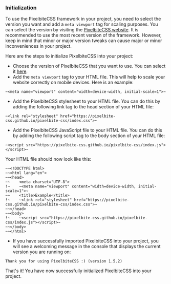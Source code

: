 ### Initialization
To use the PixelbiteCSS framework in your project, you need to select the version you want and add a `meta viewport` tag for scaling purposes. You can select the version by visiting the [PixelbiteCSS website](https://pixelbite-css.github.io/pixelbite-css). It is recommended to use the most recent version of the framework. However, keep in mind that minor or major version tweaks can cause major or minor inconveniences in your project.

Here are the steps to initialize PixelbiteCSS into your project:

- Choose the version of PixelbiteCSS that you want to use. You can select it [here](https://pixelbite-css.github.io/pixelbite-css).
- Add the `meta viewport` tag to your HTML file. This will help to scale your website correctly on mobile devices. Here is an example:

```
~<meta name="viewport" content="width=device-width, initial-scale=1">~
```

- Add the PixelbiteCSS stylesheet to your HTML file. You can do this by adding the following link tag to the head section of your HTML file:

```
~<link rel="stylesheet" href="https://pixelbite-css.github.io/pixelbite-css/index.css">~
```

- Add the PixelbiteCSS JavaScript file to your HTML file. You can do this by adding the following script tag to the body section of your HTML file:

```
~<script src="https://pixelbite-css.github.io/pixelbite-css/index.js"></script>~
```

Your HTML file should now look like this:

```
~~<!DOCTYPE html>
~~<html lang="en">
~~<head>
~~    <meta charset="UTF-8">
!~    ~<meta name="viewport" content="width=device-width, initial-scale=1">~
~~    <title>Example</title>
!~    ~<link rel="stylesheet" href="https://pixelbite-css.github.io/pixelbite-css/index.css">~
~~</head>
~~<body>
!~    ~<script src="https://pixelbite-css.github.io/pixelbite-css/index.js"></script>~
~~</body>
~~</html>
```

- If you have successfully imported PixelbiteCSS into your project, you will see a welcoming message in the console that displays the current version you are running on:

```
Thank you for using PixelbiteCSS :) (version 1.5.2)
```

That's it! You have now successfully initialized PixelbiteCSS into your project.
